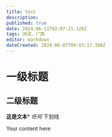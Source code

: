 ```yaml
---
title: test
description: 
published: true
date: 2024-06-11T02:07:21.126Z
tags: 测试，广西
editor: markdown
dateCreated: 2024-06-07T09:03:17.398Z
---
```


# 一级标题
## 二级标题
**这是文本***
*任何*
下划线

Your content here
